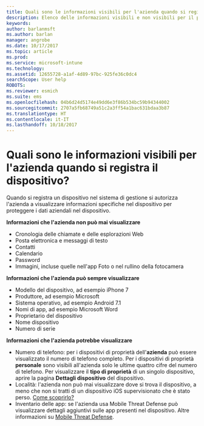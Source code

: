 ```yaml
---
title: Quali sono le informazioni visibili per l'azienda quando si registra il dispositivo? | Microsoft Docs
description: Elenco delle informazioni visibili e non visibili per il personale IT sul dispositivo gestito.
keywords: 
author: barlanmsft
ms.author: barlan
manager: angrobe
ms.date: 10/17/2017
ms.topic: article
ms.prod: 
ms.service: microsoft-intune
ms.technology: 
ms.assetid: 12655728-a1af-4d89-97bc-925fe36c0dc4
searchScope: User help
ROBOTS: 
ms.reviewer: esmich
ms.suite: ems
ms.openlocfilehash: 04b6d24d5174e49dd6e3f86b534bc59b94344002
ms.sourcegitcommit: 2707a5fb68749a51c2a3ff54a1bac631bdaa3b87
ms.translationtype: HT
ms.contentlocale: it-IT
ms.lasthandoff: 10/18/2017
---
```

# <a name="what-information-can-my-company-see-when-i-enroll-my-device"></a>Quali sono le informazioni visibili per l'azienda quando si registra il dispositivo?

Quando si registra un dispositivo nel sistema di gestione si autorizza l'azienda a visualizzare informazioni specifiche nel dispositivo per proteggere i dati aziendali nel dispositivo.

**Informazioni che l'azienda non può mai visualizzare**

- Cronologia delle chiamate e delle esplorazioni Web
- Posta elettronica e messaggi di testo
- Contatti
- Calendario
-   Password
- Immagini, incluse quelle nell'app Foto o nel rullino della fotocamera

**Informazioni che l'azienda può sempre visualizzare**

- Modello del dispositivo, ad esempio iPhone 7
- Produttore, ad esempio Microsoft
- Sistema operativo, ad esempio Android 7.1
- Nomi di app, ad esempio Microsoft Word
- Proprietario del dispositivo
- Nome dispositivo
- Numero di serie

**Informazioni che l'azienda potrebbe visualizzare**

-  Numero di telefono: per i dispositivi di proprietà dell'**azienda** può essere visualizzato il numero di telefono completo. Per i dispositivi di proprietà **personale** sono visibili all'azienda solo le ultime quattro cifre del numero di telefono. Per visualizzare il **tipo di proprietà** di un singolo dispositivo, aprire la pagina **Dettagli dispositivo** del dispositivo.
-  Località: l'azienda non può mai visualizzare dove si trova il dispositivo, a meno che non si tratti di un dispositivo iOS supervisionato che è stato perso. [Come scoprirlo?](https://go.microsoft.com/fwlink/?linkid=853816)
- Inventario delle app: se l'azienda usa Mobile Threat Defense può visualizzare dettagli aggiuntivi sulle app presenti nel dispositivo. Altre informazioni su [Mobile Threat Defense](you-are-prompted-to-install-mtd-ios.md).
